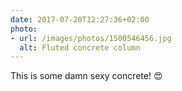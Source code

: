 ```yaml
---
date: 2017-07-20T12:27:36+02:00
photo:
- url: /images/photos/1500546456.jpg
  alt: Fluted concrete column
---
```

This is some damn sexy concrete! 😍
